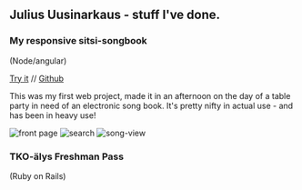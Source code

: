## Julius Uusinarkaus - stuff I've done. 

### My responsive sitsi-songbook
(Node/angular)


[Try it](https://asplaulut.herokuapp.com/) // [Github](https://github.com/julkku/songbook-webapp)


This was my first web project, made it in an afternoon on the day of a table party in need of an electronic song book. It's pretty nifty in actual use - and has been in heavy use! 

![front page](https://github.com/julkku/songbook-webapp/blob/master/img/song-list.png)
![search](https://github.com/julkku/songbook-webapp/raw/master/img/search.png)
![song-view](https://github.com/julkku/songbook-webapp/raw/master/img/song-view.png)

### TKO-älys Freshman Pass 
(Ruby on Rails)

